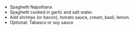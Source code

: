 - Spaghetti Napolitana
- Spaghetti cooked in garlic and salt water.
- Add shrimps (or bacon), tomato sauce, cream, basil, lemon.
- Optional: Tabasco or soy sauce